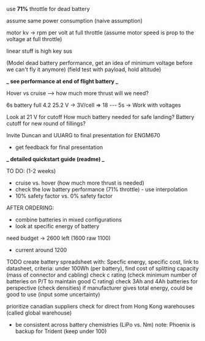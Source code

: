 use **71%** throttle for dead battery

assume same power consumption (naive assumption)

motor kv -> rpm per volt at full throttle (assume motor speed is prop to the voltage at full throttle)

linear stuff is high key sus

(Model dead battery performance, get an idea of minimum voltage before we can't fly it anymore)
(field test with payload, hold altitude)

**_ see performance at end of flight battery _**

Hover vs cruise --> how much more thrust will we need?

6s battery full 4.2 25.2 V -> 3V/cell => 18 --- 5s ->
Work with voltages

Look at 21 V for cutoff
How much battery needed for safe landing?
Battery cutoff for new round of fillings?

Invite Duncan and UUARG to final presentation for ENGM670

- get feedback for final presentation

**_ detailed quickstart guide (readme) _**

TO DO: (1-2 weeks)

- cruise vs. hover (how much more thrust is needed)
- check the low battery performance (71% throttle) - use interpolation
- 10% safety factor vs. 0% safety factor

AFTER ORDERING:

- combine batteries in mixed configurations
- look at specific energy of battery

need
budget -> 2600 left (1600 raw 1100)

- current around 1200

TODO
create battery spreadsheet with:
Specfic energy,
specific cost,
link to datasheet,
criteria: under 100Wh (per battery),
find cost of splitting capacity (mass of connector and cabling)
check c rating (check minimum number of batteries on P/T to maintain good C rating)
check 3Ah and 4Ah batteries for perspective (check densities)
if manufacturer gives total energy, could be good to use (input some uncertainty)

prioritize canadian suppliers
check for direct from Hong Kong warehouses (called global warehouse)

- be consistent across battery chemistries (LiPo vs. Nm)
  note: Phoenix is backup for Trident (keep under 100)
